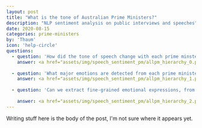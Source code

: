 ```yaml
---
layout: post
title: "What is the tone of Australian Prime Ministers?"
description: "NLP sentiment analysis on public interviews and speeches"
date: 2020-08-15
categories: prime-ministers
by: 'Thaum'
icon: 'help-circle'
questions:
  - question: 'How did the tone of speech change with each prime minster from Chifley to Turnbull?'
    answer: <a href="assets/img/speech_sentiment_pm/allpm_hierarchy_0.png"><img src="assets/img/speech_sentiment_pm/allpm_hierarchy_0.png"><a>
    
  - question: 'What major emotions are detected from each prime minister's communications with the public?'
    answer: <a href="assets/img/speech_sentiment_pm/allpm_hierarchy_1.png"><img src="assets/img/speech_sentiment_pm/allpm_hierarchy_1.png"><a>
    
  - question: 'Can we extract fine-grained emotional expressions, from admiration to surprise?'
    
    answer: <a href="assets/img/speech_sentiment_pm/allpm_hierarchy_2.png"><img src="assets/img/speech_sentiment_pm/allpm_hierarchy_2.png"><a>
---
```


Writing stuff here is the body of the post, I'm not sure where it appears yet.
